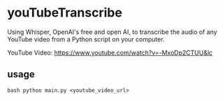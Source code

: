 # youTubeTranscribe

Using Whisper, OpenAI's free and open AI, to transcribe the audio of any YouTube video from a Python script on your computer.

YouTube Video: https://www.youtube.com/watch?v=-MxoDp2CTUU&lc

## usage

``bash
python main.py <youtube_video_url>
``